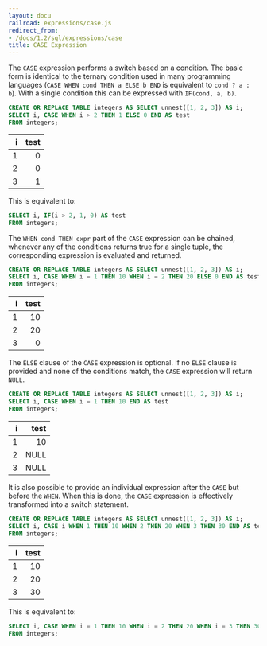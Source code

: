 ```yaml
---
layout: docu
railroad: expressions/case.js
redirect_from:
- /docs/1.2/sql/expressions/case
title: CASE Expression
---
```


<div id="rrdiagram"></div>

The `CASE` expression performs a switch based on a condition. The basic form is identical to the ternary condition used in many programming languages (`CASE WHEN cond THEN a ELSE b END` is equivalent to `cond ? a : b`). With a single condition this can be expressed with `IF(cond, a, b)`.

```sql
CREATE OR REPLACE TABLE integers AS SELECT unnest([1, 2, 3]) AS i;
SELECT i, CASE WHEN i > 2 THEN 1 ELSE 0 END AS test
FROM integers;
```

| i | test |
|--:|-----:|
| 1 | 0    |
| 2 | 0    |
| 3 | 1    |

This is equivalent to:

```sql
SELECT i, IF(i > 2, 1, 0) AS test
FROM integers;
```

The `WHEN cond THEN expr` part of the `CASE` expression can be chained, whenever any of the conditions returns true for a single tuple, the corresponding expression is evaluated and returned.

```sql
CREATE OR REPLACE TABLE integers AS SELECT unnest([1, 2, 3]) AS i;
SELECT i, CASE WHEN i = 1 THEN 10 WHEN i = 2 THEN 20 ELSE 0 END AS test
FROM integers;
```

| i | test |
|--:|-----:|
| 1 | 10   |
| 2 | 20   |
| 3 | 0    |

The `ELSE` clause of the `CASE` expression is optional. If no `ELSE` clause is provided and none of the conditions match, the `CASE` expression will return `NULL`.

```sql
CREATE OR REPLACE TABLE integers AS SELECT unnest([1, 2, 3]) AS i;
SELECT i, CASE WHEN i = 1 THEN 10 END AS test
FROM integers;
```

| i | test |
|--:|-----:|
| 1 | 10   |
| 2 | NULL |
| 3 | NULL |

It is also possible to provide an individual expression after the `CASE` but before the `WHEN`. When this is done, the `CASE` expression is effectively transformed into a switch statement.

```sql
CREATE OR REPLACE TABLE integers AS SELECT unnest([1, 2, 3]) AS i;
SELECT i, CASE i WHEN 1 THEN 10 WHEN 2 THEN 20 WHEN 3 THEN 30 END AS test
FROM integers;
```

| i | test |
|--:|-----:|
| 1 | 10   |
| 2 | 20   |
| 3 | 30   |

This is equivalent to:

```sql
SELECT i, CASE WHEN i = 1 THEN 10 WHEN i = 2 THEN 20 WHEN i = 3 THEN 30 END AS test
FROM integers;
```
